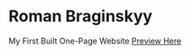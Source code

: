 # Roman Braginskyy
My First Built One-Page Website
[Preview Here](https://romanbraginskyy.github.io/first-site/index.html/ "Go")

